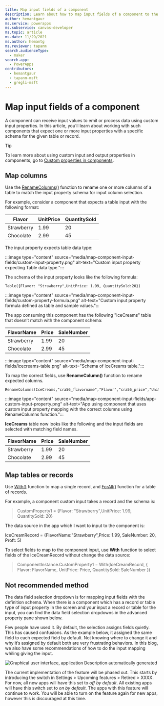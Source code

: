 ```yaml
---
title: Map input fields of a component
description: Learn about how to map input fields of a component to the table or record.
author: hemantgaur
ms.service: powerapps
ms.subservice: canvas-developer
ms.topic: article
ms.date: 11/29/2021
ms.author: hemantg
ms.reviewer: tapanm
search.audienceType:
  - maker
search.app:
  - PowerApps
contributors:
  - hemantgaur
  - tapanm-msft
  - gregli-msft
---
```


# Map input fields of a component

A component can receive input values to emit or process data using custom input properties. In this article, you'll learn about working with such components that expect one or more input properties with a specific schema for the given table or record.

> [!TIP]
> To learn more about using custom input and output properties in components, go to [Custom properties in components](create-component.md#custom-properties).

## Map columns

Use the [RenameColumns()](functions/function-table-shaping.md) function to rename one or more columns of a table
to match the input property schema for input column selection.

For example, consider a component that expects a table input with the following format:

| **Flavor** | **UnitPrice** | **QuantitySold** |
|------------|---------------|------------------|
| Strawberry | 1.99          | 20               |
| Chocolate      | 2.99          | 45               |

The input property expects table data type:

:::image type="content" source="media/map-component-input-fields/custom-input-property.png" alt-text="Custom input property expecting Table data type.":::

The schema of the input property looks like the following formula:

```powerapps-dot
Table({Flavor: "Strawberry",UnitPrice: 1.99, QuantitySold:20})
```

:::image type="content" source="media/map-component-input-fields/custom-property-formula.png" alt-text="Custom input property formula defined as table and sample values.":::

The app consuming this component has the following "IceCreams" table that doesn’t match with the component schema:

| **FlavorName** | **Price** | **SaleNumber** |
|----------------|-----------|----------------|
| Strawberry     | 1.99      | 20             |
| Chocolate      | 2.99      | 45             |

:::image type="content" source="media/map-component-input-fields/icecreams-table.png" alt-text="Schema of IceCreams table.":::

To map the correct fields, use **RenameColumn()** function to rename expected columns.

```powerapps-dot
RenameColumns(IceCreams,"cra56_flavorname","Flavor","cra56_price","UnitPrice","cra56_salenumber","QuantitySold")
```

:::image type="content" source="media/map-component-input-fields/app-custom-input-property.png" alt-text="App using component that uses custom input property mapping with the correct columns using RenameColumns function.":::

**IceCreams** table now looks like the following and the input fields are
selected with matching field names.

| **FlavorName** | **Price** | **SaleNumber** |
|------------|---------------|------------------|
| Strawberry | 1.99          | 20               |
| Chocolate  | 2.99          | 45               |

## Map tables or records

Use [With()](functions/function-with.md) function to map a single record, and [ForAll()](functions/function-forall.md) function for a table of records.

For example, a component custom input takes a record and the schema is:

>   CustomProperty1 = {Flavor: "Strawberry",UnitPrice: 1.99, QuantitySold: 20}

The data source in the app which I want to input to the component is:

IceCreamRecord = {FlavorName:"Strawberry",Price: 1.99, SaleNumber: 20, Proft:
5)

To select fields to map to the component input, use **With** function to select
fields of the IceCreamRecord without change the data source:

>   ComponentInstance.CustomProperty1 = With(IceCreamRecord, { Flavor:
>   FlavorName, UnitPrice: Price, QuantitySold: SaleNumber })

Not recommended method
----------------------

The data field selection dropdown is for mapping input fields with the
definition schema. When there is a component which has a record or table type of
input property in the screen and your input a record or table for the input, you
can find the data field selection dropdowns in the advanced property pane shown
below.

Few people have used it. By default, the selection assigns fields quietly. This
has caused confusions. As the example below, it assigned the same field to each
expected field by default. Not knowing where to change it and why it’s assigned
by default both are very frustrating behaviors. In this blog, we also have some
recommendations of how to do the input mapping whiling giving the input.

![Graphical user interface, application Description automatically generated](media/54d4845b50a0339ac3d457ac356006b1.png)

The current implementation of the feature will be phased out. This starts by
introducing the switch in Settings \> Upcoming features \> Retired \> XXXX. For
now, all new apps will have this set to *off by default*. All existing apps will
have this switch set to *on by default*. The apps with this feature will
continue to work. You will be able to turn on the feature again for new apps,
however this is discouraged at this time. 
